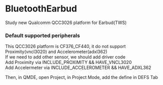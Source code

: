 # BluetoothEarbud
Study new Qualcomm QCC3026 platform for Earbud(TWS)
### Default supported peripherals
This QCC3026 platform is CF376_CF440, it do not support Proximity(vncl3020) and Accelerometer(adxl362)  
If we need to add other sensor, we should add driver code  
Add Proximity via INCLUDE_PROXIMITY && HAVE_VNCL3020  
Add Accelermeter via INCLUDE_ACCELEROMETER && HAVE_ADXL362  
  
Then, in QMDE, open Project, in Project Mode, add the define in DEFS Tab
